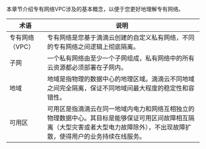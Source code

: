 本章节介绍专有网络VPC涉及的基本概念，以便于您更好地理解专有网络。

术语	|说明
----|-----
专有网络 （VPC）|	专有网络是您基于滴滴云创建的自定义私有网络，不同的专有网络之间逻辑上彻底隔离。
子网|一个私有网络由至少一个子网组成，私有网络中的所有云资源都必须部署在子网内。
地域|地域是指物理的数据中心的地理区域。滴滴云不同地域之间完全隔离，保证不同地域间最大程度的稳定性和容错性。
可用区|可用区是指滴滴云在同一地域内电力和网络互相独立的物理数据中心。其目标是能够保证可用区间故障相互隔离（大型灾害或者大型电力故障除外），不出现故障扩散，使得用户的业务持续在线服务。